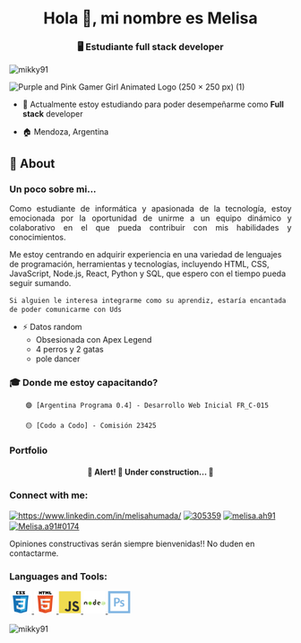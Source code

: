 
<h1 align="center">Hola 👋, mi nombre es Melisa</h1>  
<h3 align="center">🖥 Estudiante full stack developer</h3>

<p align="left"> <img src="https://komarev.com/ghpvc/?username=mikky91&label=Profile%20views&color=0e75b6&style=flat" alt="mikky91" /> </p>

![Purple and Pink Gamer Girl Animated Logo (250 × 250 px) (1)](https://github.com/Mikky91/Mikky91/assets/108770258/fcbe5cc6-f347-4ae4-b6dc-d59bf0f309bc)


- 🌱 Actualmente estoy estudiando para poder desempeñarme como **Full stack** developer

- 🏠 Mendoza, Argentina


## :dart: About ##

<h3 align="left"> Un poco sobre mi... </h3>
<p align="justify">
Como estudiante de informática y apasionada de la tecnología, estoy emocionada por la oportunidad de unirme a un equipo dinámico y colaborativo en el que pueda contribuir con mis habilidades y conocimientos.

Me estoy centrando en adquirir experiencia en una variedad de lenguajes de programación, herramientas y tecnologías, incluyendo HTML, CSS, JavaScript, Node.js, React, Python y SQL, que espero con el tiempo pueda seguir sumando.
	
	Si alguien le interesa integrarme como su aprendiz, estaría encantada de poder comunicarme con Uds
</p>

- ⚡ Datos random <br>
    * Obsesionada con Apex Legend
    * 4 perros y 2 gatas
    * pole dancer

<h3 align="left"> 🎓 Donde me estoy capacitando? </h3>

        🟣 [Argentina Programa 0.4] - Desarrollo Web Inicial FR_C-015

        🟡 [Codo a Codo] - Comisión 23425

<h3 align="left"> Portfolio </h3>

<h4 align="center"> 
	🚧  Alert! 🚀 Under construction...  🚧
</h4> 


<h3 align="left">Connect with me:</h3>
<p align="left">
<a href="https://linkedin.com/in/melisahumada/" target="_blank"><img align="center" src="https://raw.githubusercontent.com/rahuldkjain/github-profile-readme-generator/master/src/images/icons/Social/linked-in-alt.svg" alt="https://www.linkedin.com/in/melisahumada/" height="30" width="40" /></a>
<a href="https://stackoverflow.com/users/21497242" target="_blank"><img align="center" src="https://raw.githubusercontent.com/rahuldkjain/github-profile-readme-generator/master/src/images/icons/Social/stack-overflow.svg" alt="305359" height="30" width="40" /></a>
<a href="https://instagram.com/melisa.ah91" target="_blank"><img align="center" src="https://raw.githubusercontent.com/rahuldkjain/github-profile-readme-generator/master/src/images/icons/Social/instagram.svg" alt="melisa.ah91" height="30" width="40" /></a>
<a href="https://discord.gg/Melisa.a91#0174" target="_blank"><img align="center" src="https://raw.githubusercontent.com/rahuldkjain/github-profile-readme-generator/master/src/images/icons/Social/discord.svg" alt="Melisa.a91#0174" height="30" width="40" /></a>
</p>

Opiniones constructivas serán siempre bienvenidas!! No duden en contactarme.

<h3 align="left">Languages and Tools:</h3>
<p align="left"> <a href="https://www.w3schools.com/css/" target="_blank" rel="noreferrer"> <img src="https://raw.githubusercontent.com/devicons/devicon/master/icons/css3/css3-original-wordmark.svg" alt="css3" width="40" height="40"/> </a> <a href="https://www.w3.org/html/" target="_blank" rel="noreferrer"> <img src="https://raw.githubusercontent.com/devicons/devicon/master/icons/html5/html5-original-wordmark.svg" alt="html5" width="40" height="40"/> </a> <a href="https://developer.mozilla.org/en-US/docs/Web/JavaScript" target="_blank" rel="noreferrer"> <img src="https://raw.githubusercontent.com/devicons/devicon/master/icons/javascript/javascript-original.svg" alt="javascript" width="40" height="40"/> </a> <a href="https://nodejs.org" target="_blank" rel="noreferrer"> <img src="https://raw.githubusercontent.com/devicons/devicon/master/icons/nodejs/nodejs-original-wordmark.svg" alt="nodejs" width="40" height="40"/> </a> <a href="https://www.photoshop.com/en" target="_blank" rel="noreferrer"> <img src="https://raw.githubusercontent.com/devicons/devicon/master/icons/photoshop/photoshop-line.svg" alt="photoshop" width="40" height="40"/> </a> </p>

<p><img align="center" src="https://github-readme-stats.vercel.app/api/top-langs?username=mikky91&show_icons=true&locale=en&layout=compact" alt="mikky91" /></p>
